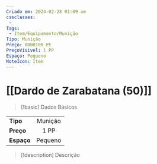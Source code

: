 ```yaml
---
Criado em: 2024-02-28 01:09 am
cssclasses:
 - 
Tags:
 - Item/Equipamento/Munição
Tipo: Munição
Preço: 0000100 PE
PreçoVisivel: 1 PP
Espaço: Pequeno
NoteIcon: Item
---
```

# [[Dardo de Zarabatana (50)]]

> [!basic] Dados Básicos
> 
|            |     |
| ---------- |:---:|
| **Tipo**   |  Munição   |
| **Preço**  |   1 PP   |
| **Espaço** |  Pequeno   |
>
 
> [!description] Descrição
> 
>
